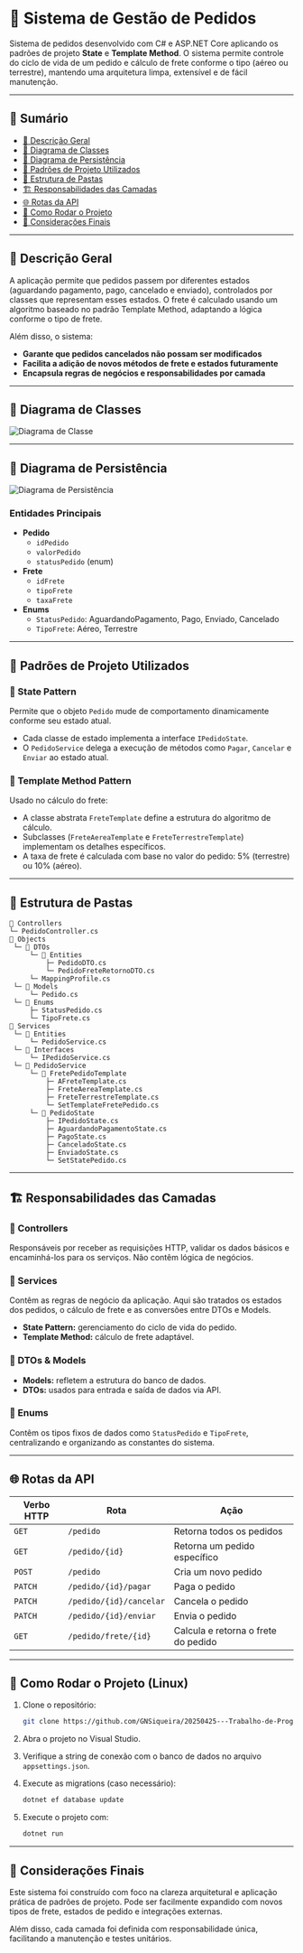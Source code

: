 
# 🛒 Sistema de Gestão de Pedidos

Sistema de pedidos desenvolvido com C# e ASP.NET Core aplicando os padrões de projeto **State** e **Template Method**. O sistema permite controle do ciclo de vida de um pedido e cálculo de frete conforme o tipo (aéreo ou terrestre), mantendo uma arquitetura limpa, extensível e de fácil manutenção.

---

## 📌 Sumário

- [📑 Descrição Geral](#-descrição-geral)
- [📐 Diagrama de Classes](#-diagrama-de-classes)
- [💾 Diagrama de Persistência](#-diagrama-de-persistência)
- [🧠 Padrões de Projeto Utilizados](#-padrões-de-projeto-utilizados)
- [📂 Estrutura de Pastas](#-estrutura-de-pastas)
- [🏗️ Responsabilidades das Camadas](#-responsabilidades-das-camadas)
- [🌐 Rotas da API](#-rotas-da-api)
- [🚀 Como Rodar o Projeto](#-como-rodar-o-projeto)
- [📌 Considerações Finais](#-considerações-finais)

---

## 📑 Descrição Geral

A aplicação permite que pedidos passem por diferentes estados (aguardando pagamento, pago, cancelado e enviado), controlados por classes que representam esses estados. O frete é calculado usando um algoritmo baseado no padrão Template Method, adaptando a lógica conforme o tipo de frete.

Além disso, o sistema:
- **Garante que pedidos cancelados não possam ser modificados**
- **Facilita a adição de novos métodos de frete e estados futuramente**
- **Encapsula regras de negócios e responsabilidades por camada**

---

## 📐 Diagrama de Classes

![Diagrama de Classe](https://github.com/user-attachments/assets/ed6bbbf7-2964-4480-9327-217e1b51be8c)


---

## 💾 Diagrama de Persistência

![Diagrama de Persistência](https://github.com/user-attachments/assets/c3864fc6-6359-42c4-a31a-6ea9840ac5fe)

### Entidades Principais

- **Pedido**
  - `idPedido`
  - `valorPedido`
  - `statusPedido` (enum)
- **Frete**
  - `idFrete`
  - `tipoFrete`
  - `taxaFrete`
- **Enums**
  - `StatusPedido`: AguardandoPagamento, Pago, Enviado, Cancelado
  - `TipoFrete`: Aéreo, Terrestre

---

## 🧠 Padrões de Projeto Utilizados

### 🔄 State Pattern

Permite que o objeto `Pedido` mude de comportamento dinamicamente conforme seu estado atual.

- Cada classe de estado implementa a interface `IPedidoState`.
- O `PedidoService` delega a execução de métodos como `Pagar`, `Cancelar` e `Enviar` ao estado atual.

### 🧮 Template Method Pattern

Usado no cálculo do frete:

- A classe abstrata `FreteTemplate` define a estrutura do algoritmo de cálculo.
- Subclasses (`FreteAereaTemplate` e `FreteTerrestreTemplate`) implementam os detalhes específicos.
- A taxa de frete é calculada com base no valor do pedido: 5% (terrestre) ou 10% (aéreo).

---

## 📂 Estrutura de Pastas

```
📁 Controllers
└─ PedidoController.cs
📁 Objects
 └─ 📁 DTOs
     └─ 📁 Entities
         ├─ PedidoDTO.cs
         └─ PedidoFreteRetornoDTO.cs
     └─ MappingProfile.cs
 └─ 📁 Models
     └─ Pedido.cs 
 └─ 📁 Enums
     ├─ StatusPedido.cs
     └─ TipoFrete.cs
📁 Services
 └─ 📁 Entities
     └─ PedidoService.cs
 └─ 📁 Interfaces
     └─ IPedidoService.cs
 └─ 📁 PedidoService
     └─ 📁 FretePedidoTemplate
         ├─ AFreteTemplate.cs
         ├─ FreteAereaTemplate.cs
         ├─ FreteTerrestreTemplate.cs
         └─ SetTemplateFretePedido.cs
     └─ 📁 PedidoState
         ├─ IPedidoState.cs
         ├─ AguardandoPagamentoState.cs
         ├─ PagoState.cs
         ├─ CanceladoState.cs
         ├─ EnviadoState.cs
         └─ SetStatePedido.cs
```

---

## 🏗️ Responsabilidades das Camadas

### 📂 Controllers
Responsáveis por receber as requisições HTTP, validar os dados básicos e encaminhá-los para os serviços. Não contêm lógica de negócios.

### 📂 Services
Contêm as regras de negócio da aplicação. Aqui são tratados os estados dos pedidos, o cálculo de frete e as conversões entre DTOs e Models.

- **State Pattern:** gerenciamento do ciclo de vida do pedido.
- **Template Method:** cálculo de frete adaptável.

### 📂 DTOs & Models
- **Models:** refletem a estrutura do banco de dados.
- **DTOs:** usados para entrada e saída de dados via API.

### 📂 Enums
Contêm os tipos fixos de dados como `StatusPedido` e `TipoFrete`, centralizando e organizando as constantes do sistema.

---

## 🌐 Rotas da API

| Verbo HTTP | Rota                          | Ação                                          |
|------------|-------------------------------|-----------------------------------------------|
| `GET`      | `/pedido`                     | Retorna todos os pedidos                      |
| `GET`      | `/pedido/{id}`                | Retorna um pedido específico                  |
| `POST`     | `/pedido`                     | Cria um novo pedido                           |
| `PATCH`    | `/pedido/{id}/pagar`          | Paga o pedido                                 |
| `PATCH`    | `/pedido/{id}/cancelar`       | Cancela o pedido                              |
| `PATCH`    | `/pedido/{id}/enviar`         | Envia o pedido                                |
| `GET`      | `/pedido/frete/{id}`          | Calcula e retorna o frete do pedido           |

---

## 🚀 Como Rodar o Projeto (Linux)

1. Clone o repositório:
   ```bash
   git clone https://github.com/GNSiqueira/20250425---Trabalho-de-Programa-o.git
   ```

2. Abra o projeto no Visual Studio.

3. Verifique a string de conexão com o banco de dados no arquivo `appsettings.json`.

4. Execute as migrations (caso necessário):
   ```bash
   dotnet ef database update
   ```

5. Execute o projeto com:
   ```bash
   dotnet run
   ```

---

## 📌 Considerações Finais

Este sistema foi construído com foco na clareza arquitetural e aplicação prática de padrões de projeto. Pode ser facilmente expandido com novos tipos de frete, estados de pedido e integrações externas.

Além disso, cada camada foi definida com responsabilidade única, facilitando a manutenção e testes unitários.
